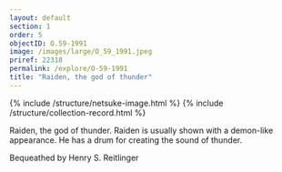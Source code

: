 ```yaml
---
layout: default
section: 1
order: 5
objectID: O.59-1991
image: /images/large/O_59_1991.jpeg
priref: 22318
permalink: /explore/O-59-1991
title: "Raiden, the god of thunder"
---
```

{% include /structure/netsuke-image.html %}
{% include /structure/collection-record.html %}

Raiden, the god of thunder. Raiden is usually shown with a demon-like appearance. He has a drum for creating the sound of thunder.

Bequeathed by Henry S. Reitlinger
